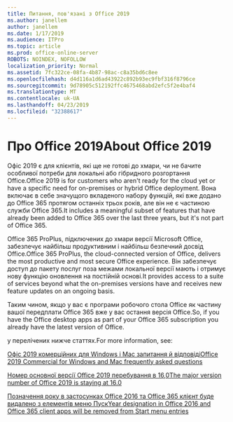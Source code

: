 ```yaml
---
title: Питання, пов'язані з Office 2019
ms.author: janellem
author: janellem
ms.date: 1/17/2019
ms.audience: ITPro
ms.topic: article
ms.prod: office-online-server
ROBOTS: NOINDEX, NOFOLLOW
localization_priority: Normal
ms.assetid: 7fc322ce-08fa-4b87-98ac-c8a35bd6c8ee
ms.openlocfilehash: d4d116a1d6ad43922c892b93ec9fbf316f8796ce
ms.sourcegitcommit: 9d78905c512192ffc4675468abd2efc5f2e4baf4
ms.translationtype: MT
ms.contentlocale: uk-UA
ms.lasthandoff: 04/23/2019
ms.locfileid: "32388617"
---
```

# <a name="about-office-2019"></a><span data-ttu-id="f779b-102">Про Office 2019</span><span class="sxs-lookup"><span data-stu-id="f779b-102">About Office 2019</span></span>

<span data-ttu-id="f779b-103">Офіс 2019 є для клієнтів, які ще не готові до хмари, чи не бачите особливої потреби для локальні або гібридного розгортання Office.</span><span class="sxs-lookup"><span data-stu-id="f779b-103">Office 2019 is for customers who aren't ready for the cloud yet or have a specific need for on-premises or hybrid Office deployment.</span></span> <span data-ttu-id="f779b-104">Вона включає в себе значущого вкладеного набору функцій, які вже додано до Office 365 протягом останніх трьох років, але він не є частиною служби Office 365.</span><span class="sxs-lookup"><span data-stu-id="f779b-104">It includes a meaningful subset of features that have already been added to Office 365 over the last three years, but it's not part of Office 365.</span></span>
  
<span data-ttu-id="f779b-105">Office 365 ProPlus, підключених до хмари версії Microsoft Office, забезпечує найбільш продуктивним і найбільш безпечний досвід Office.</span><span class="sxs-lookup"><span data-stu-id="f779b-105">Office 365 ProPlus, the cloud-connected version of Office, delivers the most productive and most secure Office experience.</span></span> <span data-ttu-id="f779b-106">Він забезпечує доступ до пакету послуг поза межами локальної версії мають і отримує нову функцію оновлення на постійній основі.</span><span class="sxs-lookup"><span data-stu-id="f779b-106">It provides access to a suite of services beyond what the on-premises versions have and receives new feature updates on an ongoing basis.</span></span>
  
<span data-ttu-id="f779b-107">Таким чином, якщо у вас є програми робочого стола Office як частину вашої передплати Office 365 вже у вас остання версія Office.</span><span class="sxs-lookup"><span data-stu-id="f779b-107">So, if you have the Office desktop apps as part of your Office 365 subscription you already have the latest version of Office.</span></span>
  
<span data-ttu-id="f779b-108">у перелічених нижче статтях.</span><span class="sxs-lookup"><span data-stu-id="f779b-108">For more information, see:</span></span>
  
[<span data-ttu-id="f779b-109">Офіс 2019 комерційних для Windows і Mac запитання й відповіді</span><span class="sxs-lookup"><span data-stu-id="f779b-109">Office 2019 Commercial for Windows and Mac frequently asked questions</span></span>](https://support.microsoft.com/help/4133312)
  
[<span data-ttu-id="f779b-110">Номер основної версії Office 2019 перебування в 16,0</span><span class="sxs-lookup"><span data-stu-id="f779b-110">The major version number of Office 2019 is staying at 16.0</span></span>](https://docs.microsoft.com/deployoffice/office2019/overview)
  
[<span data-ttu-id="f779b-111">Позначення року в застосунках Office 2016 та Office 365 клієнт буде видалено з елементів меню Пуск</span><span class="sxs-lookup"><span data-stu-id="f779b-111">Year designation in Office 2016 and Office 365 client apps will be removed from Start menu entries</span></span>](https://support.office.com/article/8fe5e052-76d2-49de-af30-2e84ed3da907?wt.mc_id=Alchemy_ClientDIA)
  

